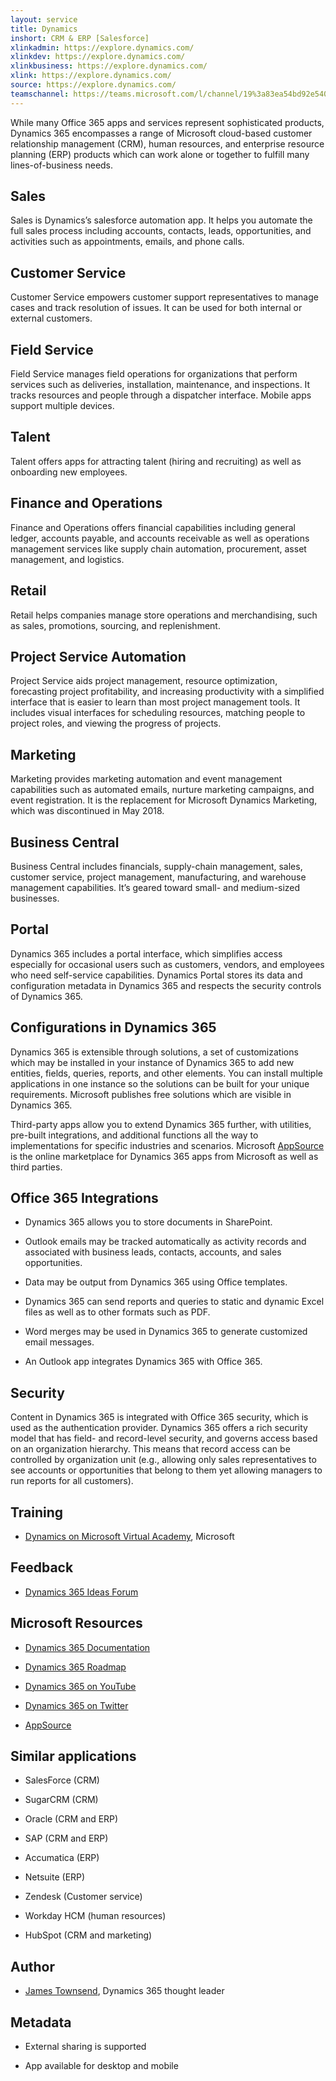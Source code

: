 ```yaml
---
layout: service
title: Dynamics
inshort: CRM & ERP [Salesforce]
xlinkadmin: https://explore.dynamics.com/
xlinkdev: https://explore.dynamics.com/
xlinkbusiness: https://explore.dynamics.com/
xlink: https://explore.dynamics.com/
source: https://explore.dynamics.com/
teamschannel: https://teams.microsoft.com/l/channel/19%3a83ea54bd92e54083a2ec576e7f219b4c%40thread.skype/Dynamics%2520365?groupId=6b95521a-cb9b-4b48-9e53-3c617946e139&tenantId=df96b8c9-51a1-40cf-b8b1-4514be8e9668
---
```


While many Office 365 apps and services represent sophisticated products, Dynamics 365 encompasses a range of Microsoft cloud-based customer relationship management (CRM), human resources, and enterprise resource planning (ERP) products which can work alone or together to fulfill many lines-of-business needs.

Sales
---------

Sales is Dynamics’s salesforce automation app.  It helps you automate the full sales process including accounts, contacts, leads, opportunities, and activities such as appointments, emails, and phone calls. 

Customer Service
---------

Customer Service empowers customer support representatives to manage cases and track resolution of issues.  It can be used for both internal or external customers. 

Field Service
---------

Field Service manages field operations for organizations that perform services such as deliveries, installation, maintenance, and inspections.  It tracks resources and people through a dispatcher interface.  Mobile apps support multiple devices. 

Talent
---------

Talent offers apps for attracting talent (hiring and recruiting) as well as onboarding new employees. 

Finance and Operations
---------

Finance and Operations offers financial capabilities including general ledger, accounts payable, and accounts receivable as well as operations management services like supply chain automation, procurement, asset management, and logistics. 

Retail
---------

Retail helps companies manage store operations and merchandising, such as sales, promotions, sourcing, and replenishment. 

Project Service Automation
---------

Project Service aids project management, resource optimization, forecasting project profitability, and increasing productivity with a simplified interface that is easier to learn than most project management tools.  It includes visual interfaces for scheduling resources, matching people to project roles, and viewing the progress of projects. 

Marketing
---------

Marketing provides marketing automation and event management capabilities such as automated emails, nurture marketing campaigns, and event registration. It is the replacement for Microsoft Dynamics Marketing, which was discontinued in May 2018.

Business Central
---------

Business Central includes financials, supply-chain management, sales, customer service, project management, manufacturing, and warehouse management capabilities. It’s geared toward small- and medium-sized businesses.

Portal
---------

Dynamics 365 includes a portal interface, which simplifies access especially for occasional users such as customers, vendors, and employees who need self-service capabilities.  Dynamics Portal stores its data and configuration metadata in Dynamics 365 and respects the security controls of Dynamics 365. 

Configurations in Dynamics 365
---------

Dynamics 365 is extensible through solutions, a set of customizations which may be installed in your instance of Dynamics 365 to add new entities, fields, queries, reports, and other elements.  You can install multiple applications in one instance so the solutions can be built for your unique requirements. Microsoft publishes free solutions which are visible in Dynamics 365. 

Third-party apps allow you to extend Dynamics 365 further, with utilities, pre-built integrations, and additional functions all the way to implementations for specific industries and scenarios. Microsoft [AppSource](https://appsource.microsoft.com/en-US/) is the online marketplace for Dynamics 365 apps from Microsoft as well as third parties. 


Office 365 Integrations
---------

-   Dynamics 365 allows you to store documents in SharePoint.

-   Outlook emails may be tracked automatically as activity records and associated with business leads, contacts, accounts, and sales opportunities. 

-   Data may be output from Dynamics 365 using Office templates. 

-   Dynamics 365 can send reports and queries to static and dynamic Excel files as well as to other formats such as PDF. 

-   Word merges may be used in Dynamics 365 to generate customized email messages. 

-   An Outlook app integrates Dynamics 365 with Office 365. 


Security
---------

Content in Dynamics 365 is integrated with Office 365 security, which is used as the authentication provider.  Dynamics 365 offers a rich security model that has field- and record-level security, and governs access based on an organization hierarchy.  This means that record access can be controlled by organization unit (e.g., allowing only sales representatives to see accounts or opportunities that belong to them yet allowing managers to run reports for all customers).

Training
---------

-   [Dynamics on Microsoft Virtual Academy](https://mva.microsoft.com/product-training/microsoft-dynamics#!lang=1033), Microsoft

Feedback
---------

-   [Dynamics 365 Ideas Forum](https://experience.dynamics.com/ideas/list/?forum=1c8854a6-5cdf-4681-bba8-4b6b806fcf7d)

Microsoft Resources
---------

-   [Dynamics 365 Documentation](https://docs.microsoft.com/en-us/dynamics365/)

-   [Dynamics 365 Roadmap](https://dynamics.microsoft.com/en-us/release/spring-2018-release/#release-notes)

-   [Dynamics 365 on YouTube](https://www.youtube.com/channel/UCJGCg4rB3QSs8y_1FquelBQ)

-   [Dynamics 365 on Twitter](https://twitter.com/MSFTDynamics365)

-   [AppSource](https://appsource.microsoft.com/en-US/)

Similar applications
--------------------

-   SalesForce (CRM)

-   SugarCRM (CRM)

-   Oracle (CRM and ERP)

-   SAP (CRM and ERP)

-   Accumatica (ERP)

-   Netsuite (ERP)

-   Zendesk (Customer service)

-   Workday HCM (human resources)

-   HubSpot (CRM and marketing)

Author
---------

-   [James Townsend](https://twitter.com/jamestownsend), Dynamics 365 thought leader

Metadata
--------

-   External sharing is supported

-   App available for desktop and mobile